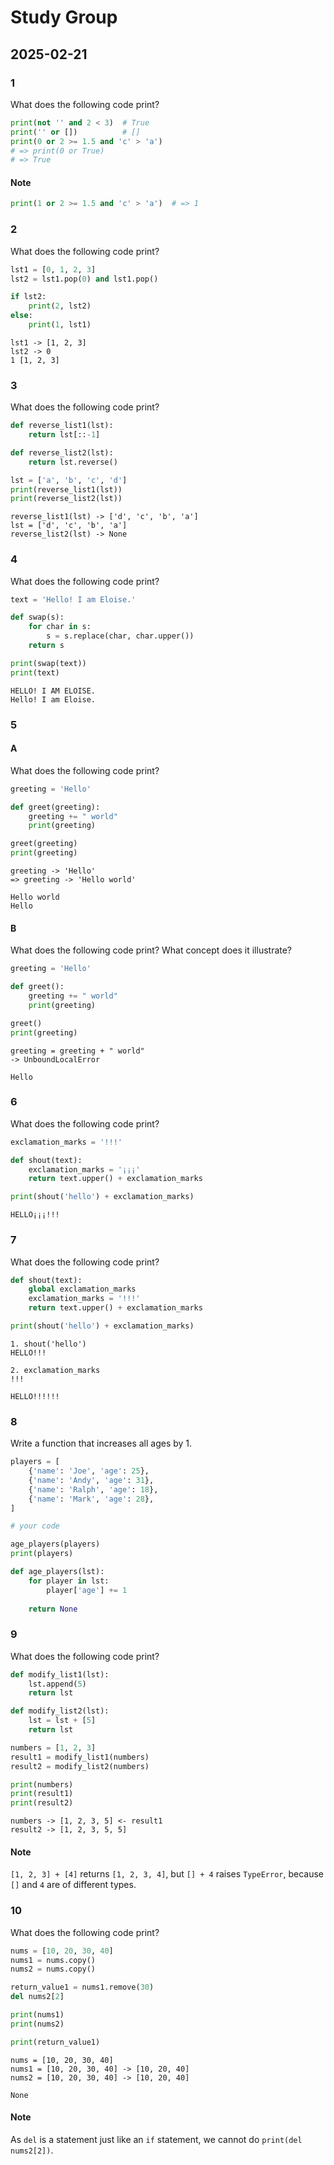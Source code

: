 # Study Group

## 2025-02-21

### 1

What does the following code print?

```python
print(not '' and 2 < 3)  # True
print('' or [])          # []
print(0 or 2 >= 1.5 and 'c' > 'a')
# => print(0 or True)
# => True
```

#### Note

```python
print(1 or 2 >= 1.5 and 'c' > 'a')  # => 1
```

### 2

What does the following code print?

```python
lst1 = [0, 1, 2, 3]
lst2 = lst1.pop(0) and lst1.pop()

if lst2:
    print(2, lst2)
else:
    print(1, lst1)
```

```
lst1 -> [1, 2, 3]
lst2 -> 0
1 [1, 2, 3]
```

### 3

What does the following code print?

```python
def reverse_list1(lst):
    return lst[::-1]

def reverse_list2(lst):
    return lst.reverse()

lst = ['a', 'b', 'c', 'd']
print(reverse_list1(lst))
print(reverse_list2(lst))
```

```
reverse_list1(lst) -> ['d', 'c', 'b', 'a']
lst = ['d', 'c', 'b', 'a']
reverse_list2(lst) -> None
```

### 4

What does the following code print?

```python
text = 'Hello! I am Eloise.'

def swap(s):
    for char in s:
        s = s.replace(char, char.upper())
    return s

print(swap(text))
print(text)
```

```
HELLO! I AM ELOISE.
Hello! I am Eloise.
```

### 5

#### A

What does the following code print?

```python
greeting = 'Hello'

def greet(greeting):
    greeting += " world"
    print(greeting)

greet(greeting)
print(greeting)
```

```
greeting -> 'Hello'
=> greeting -> 'Hello world'

Hello world
Hello
```

#### B

What does the following code print? What concept does it illustrate?

```python
greeting = 'Hello'

def greet():
    greeting += " world"
    print(greeting)

greet()
print(greeting)
```

```
greeting = greeting + " world"
-> UnboundLocalError

Hello
```

### 6

What does the following code print?

```python
exclamation_marks = '!!!'

def shout(text):
    exclamation_marks = '¡¡¡'
    return text.upper() + exclamation_marks

print(shout('hello') + exclamation_marks)
```

```
HELLO¡¡¡!!!
```

### 7

What does the following code print?

```python
def shout(text):
    global exclamation_marks
    exclamation_marks = '!!!'
    return text.upper() + exclamation_marks

print(shout('hello') + exclamation_marks)
```

```
1. shout('hello')
HELLO!!!

2. exclamation_marks
!!!

HELLO!!!!!!
```

### 8

Write a function that increases all ages by 1.

```python
players = [
    {'name': 'Joe', 'age': 25},
    {'name': 'Andy', 'age': 31},
    {'name': 'Ralph', 'age': 18},
    {'name': 'Mark', 'age': 28},
]

# your code

age_players(players)
print(players)
```

```python
def age_players(lst):
    for player in lst:
        player['age'] += 1
    
    return None
```

### 9

What does the following code print?

```python
def modify_list1(lst):
    lst.append(5)
    return lst

def modify_list2(lst):
    lst = lst + [5]
    return lst

numbers = [1, 2, 3]
result1 = modify_list1(numbers)
result2 = modify_list2(numbers)

print(numbers)
print(result1)
print(result2)
```

```
numbers -> [1, 2, 3, 5] <- result1
result2 -> [1, 2, 3, 5, 5]
```

#### Note

`[1, 2, 3] + [4]` returns `[1, 2, 3, 4]`, but `[] + 4` raises `TypeError`,
because `[]` and `4` are of different types. 

### 10

What does the following code print?

```python
nums = [10, 20, 30, 40]
nums1 = nums.copy()
nums2 = nums.copy()

return_value1 = nums1.remove(30)
del nums2[2]

print(nums1)
print(nums2)

print(return_value1)
```

```
nums = [10, 20, 30, 40]
nums1 = [10, 20, 30, 40] -> [10, 20, 40]
nums2 = [10, 20, 30, 40] -> [10, 20, 40]

None
```

#### Note

As `del` is a statement just like an `if` statement, we cannot do
`print(del nums2[2])`.
